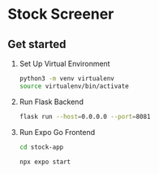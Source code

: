 # Stock Screener

## Get started

1. Set Up Virtual Environment

   ```bash
   python3 -m venv virtualenv
   source virtualenv/bin/activate
   ```

2. Run Flask Backend

   ```bash
   flask run --host=0.0.0.0 --port=8081
   ```

3. Run Expo Go Frontend

   ```bash
   cd stock-app
   ```

   ```bash
   npx expo start
   ```
